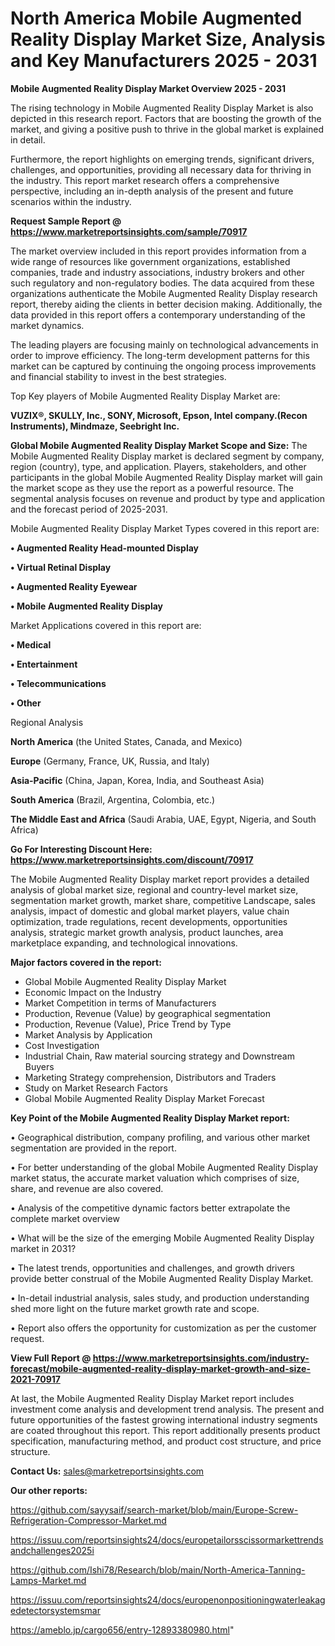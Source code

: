 # North America Mobile Augmented Reality Display Market Size, Analysis and Key Manufacturers 2025 - 2031

<Strong> Mobile Augmented Reality Display Market Overview 2025 - 2031</strong>

The rising technology in Mobile Augmented Reality Display Market is also depicted in this research report. Factors that are boosting the growth of the market, and giving a positive push to thrive in the global market is explained in detail.

Furthermore, the report highlights on emerging trends, significant drivers, challenges, and opportunities, providing all necessary data for thriving in the industry. This report market research offers a comprehensive perspective, including an in-depth analysis of the present and future scenarios within the industry.

<strong>Request Sample Report @ <a href=https://www.marketreportsinsights.com/sample/70917>https://www.marketreportsinsights.com/sample/70917</a></strong>

The market overview included in this report provides information from a wide range of resources like government organizations, established companies, trade and industry associations, industry brokers and other such regulatory and non-regulatory bodies. The data acquired from these organizations authenticate the Mobile Augmented Reality Display research report, thereby aiding the clients in better decision making. Additionally, the data provided in this report offers a contemporary understanding of the market dynamics.

The leading players are focusing mainly on technological advancements in order to improve efficiency. The long-term development patterns for this market can be captured by continuing the ongoing process improvements and financial stability to invest in the best strategies.

Top Key players of Mobile Augmented Reality Display Market are:

<strong>VUZIX®, SKULLY, Inc., SONY, Microsoft, Epson, Intel company.(Recon Instruments), Mindmaze, Seebright Inc.</strong>

<strong><b>Global Mobile Augmented Reality Display Market Scope and Size:</b></strong>
The Mobile Augmented Reality Display market is declared segment by company, region (country), type, and application. Players, stakeholders, and other participants in the global Mobile Augmented Reality Display market will gain the market scope as they use the report as a powerful resource. The segmental analysis focuses on revenue and product by type and application and the forecast period of 2025-2031.

Mobile Augmented Reality Display Market Types covered in this report are:

<strong>• Augmented Reality Head-mounted Display

• Virtual Retinal Display

• Augmented Reality Eyewear

• Mobile Augmented Reality Display</strong>

Market Applications covered in this report are:

<strong>• Medical

• Entertainment

• Telecommunications

• Other</strong> 

Regional Analysis

<strong>North America</strong> (the United States, Canada, and Mexico)

<strong>Europe</strong> (Germany, France, UK, Russia, and Italy)

<strong>Asia-Pacific</strong> (China, Japan, Korea, India, and Southeast Asia)

<strong>South America</strong> (Brazil, Argentina, Colombia, etc.)

<strong>The Middle East and Africa</strong> (Saudi Arabia, UAE, Egypt, Nigeria, and South Africa)

<strong>Go For Interesting Discount Here: <a href=https://www.marketreportsinsights.com/discount/70917>https://www.marketreportsinsights.com/discount/70917</a></strong>

The Mobile Augmented Reality Display market report provides a detailed analysis of global market size, regional and country-level market size, segmentation market growth, market share, competitive Landscape, sales analysis, impact of domestic and global market players, value chain optimization, trade regulations, recent developments, opportunities analysis, strategic market growth analysis, product launches, area marketplace expanding, and technological innovations.

<strong><b>Major factors covered in the report:</b></strong>
<ul>
  <li>Global Mobile Augmented Reality Display Market </li>
  <li>Economic Impact on the Industry</li>
  <li>Market Competition in terms of Manufacturers</li>
  <li>Production, Revenue (Value) by geographical segmentation</li>
  <li>Production, Revenue (Value), Price Trend by Type</li>
  <li>Market Analysis by Application</li>
  <li>Cost Investigation</li>
  <li>Industrial Chain, Raw material sourcing strategy and Downstream Buyers</li>
  <li>Marketing Strategy comprehension, Distributors and Traders</li>
  <li>Study on Market Research Factors</li>
  <li>Global Mobile Augmented Reality Display Market Forecast</li>
</ul>

<strong><b>Key Point of the Mobile Augmented Reality Display Market report:</b></strong>

• Geographical distribution, company profiling, and various other market segmentation are provided in the report.

• For better understanding of the global Mobile Augmented Reality Display market status, the accurate market valuation which comprises of size, share, and revenue are also covered.

• Analysis of the competitive dynamic factors better extrapolate the complete market overview

• What will be the size of the emerging Mobile Augmented Reality Display market in 2031?

• The latest trends, opportunities and challenges, and growth drivers provide better construal of the Mobile Augmented Reality Display Market.

• In-detail industrial analysis, sales study, and production understanding shed more light on the future market growth rate and scope.

• Report also offers the opportunity for customization as per the customer request.

<strong><b>View Full Report @ <a href=https://www.marketreportsinsights.com/industry-forecast/mobile-augmented-reality-display-market-growth-and-size-2021-70917>https://www.marketreportsinsights.com/industry-forecast/mobile-augmented-reality-display-market-growth-and-size-2021-70917</a></b></strong>


At last, the Mobile Augmented Reality Display Market report includes investment come analysis and development trend analysis. The present and future opportunities of the fastest growing international industry segments are coated throughout this report. This report additionally presents product specification, manufacturing method, and product cost structure, and price structure.

<strong>Contact Us:</strong>
sales@marketreportsinsights.com

<strong>Our other reports:</strong>

<a href=https://github.com/sayysaif/search-market/blob/main/Europe-Screw-Refrigeration-Compressor-Market.md>https://github.com/sayysaif/search-market/blob/main/Europe-Screw-Refrigeration-Compressor-Market.md</a>

<a href=https://issuu.com/reportsinsights24/docs/europetailorsscissormarkettrendsandchallenges2025i>https://issuu.com/reportsinsights24/docs/europetailorsscissormarkettrendsandchallenges2025i</a>

<a href=https://github.com/Ishi78/Research/blob/main/North-America-Tanning-Lamps-Market.md>https://github.com/Ishi78/Research/blob/main/North-America-Tanning-Lamps-Market.md</a>

<a href=https://issuu.com/reportsinsights24/docs/europenonpositioningwaterleakagedetectorsystemsmar>https://issuu.com/reportsinsights24/docs/europenonpositioningwaterleakagedetectorsystemsmar</a>

<a href=https://ameblo.jp/cargo656/entry-12893380980.html>https://ameblo.jp/cargo656/entry-12893380980.html</a>"
